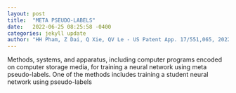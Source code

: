 ```yaml
---
layout: post
title:  "META PSEUDO-LABELS"
date:   2022-06-25 08:25:58 -0400
categories: jekyll update
author: "HH Pham, Z Dai, Q Xie, QV Le - US Patent App. 17/551,065, 2022"
---
```

Methods, systems, and apparatus, including computer programs encoded on computer storage media, for training a neural network using meta pseudo-labels. One of the methods includes training a student neural network using pseudo-labels 
